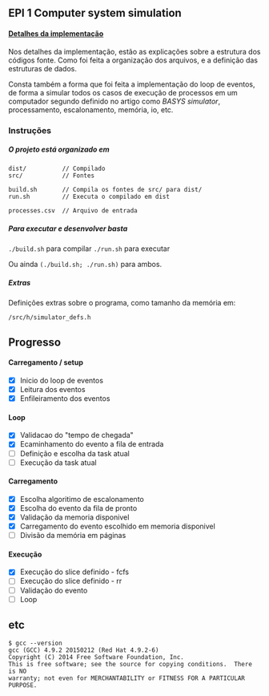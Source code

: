## EPI 1 Computer system simulation

#### [Detalhes da implementação](./docs/main.md)

Nos detalhes da implementação, estão as explicações sobre a estrutura dos códigos fonte. Como foi feita a organização dos arquivos, e a definição das estruturas de dados.

Consta também a forma que foi feita a implementação do loop de eventos, de forma a simular todos os casos de execução de processos em um computador segundo definido no artigo como _BASYS simulator_, processamento, escalonamento, memória, io, etc.

### Instruções

##### O projeto está organizado em

    dist/          // Compilado
    src/           // Fontes

    build.sh       // Compila os fontes de src/ para dist/
    run.sh         // Executa o compilado em dist

    processes.csv  // Arquivo de entrada

##### Para executar e desenvolver basta

`./build.sh` para compilar
`./run.sh` para executar

Ou ainda `(./build.sh; ./run.sh)` para ambos.

##### Extras

Definições extras sobre o programa, como tamanho da memória em:

    /src/h/simulator_defs.h

## Progresso

#### Carregamento / setup
- [x] Inicio do loop de eventos
- [x] Leitura dos eventos
- [x] Enfileiramento dos eventos

#### Loop
- [x] Validacao do "tempo de chegada"
- [x] Ecaminhamento do evento a fila de entrada
- [ ] Definição e escolha da task atual
- [ ] Execução da task atual

#### Carregamento
- [x] Escolha algoritimo de escalonamento
- [x] Escolha do evento da fila de pronto
- [x] Validação da memoria disponivel
- [x] Carregamento do evento escolhido em memoria disponivel
- [ ] Divisão da memória em páginas

#### Execução
- [x] Execução do slice definido - fcfs
- [ ] Execução do slice definido - rr
- [ ] Validação do evento
- [ ] Loop

## etc

    $ gcc --version
    gcc (GCC) 4.9.2 20150212 (Red Hat 4.9.2-6)
    Copyright (C) 2014 Free Software Foundation, Inc.
    This is free software; see the source for copying conditions.  There is NO
    warranty; not even for MERCHANTABILITY or FITNESS FOR A PARTICULAR PURPOSE.
